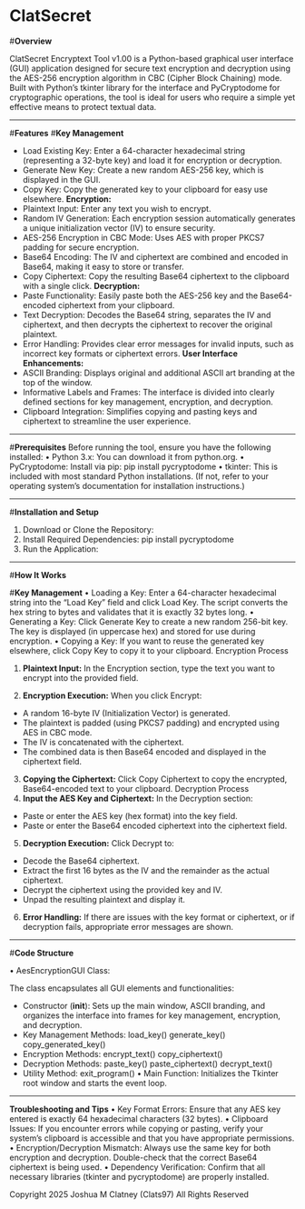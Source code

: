 # ClatSecret

#**Overview**

ClatSecret Encryptext Tool v1.00 is a Python-based graphical user interface (GUI) application designed for secure text encryption and decryption using the AES-256 encryption algorithm in CBC (Cipher Block Chaining) mode. Built with Python’s tkinter library for the interface and PyCryptodome for cryptographic operations, the tool is ideal for users who require a simple yet effective means to protect textual data.

________________________________________

#**Features**
#**Key Management**
- Load Existing Key: Enter a 64-character hexadecimal string (representing a 32-byte key) and load it for encryption or decryption.
-	Generate New Key: Create a new random AES-256 key, which is displayed in the GUI.
-	Copy Key: Copy the generated key to your clipboard for easy use elsewhere.
	**Encryption:**
-	Plaintext Input: Enter any text you wish to encrypt.
-	Random IV Generation: Each encryption session automatically generates a unique initialization vector (IV) to ensure security.
-	AES-256 Encryption in CBC Mode: Uses AES with proper PKCS7 padding for secure encryption.
-	Base64 Encoding: The IV and ciphertext are combined and encoded in Base64, making it easy to store or transfer.
-	Copy Ciphertext: Copy the resulting Base64 ciphertext to the clipboard with a single click.
  **Decryption:**
-	Paste Functionality: Easily paste both the AES-256 key and the Base64-encoded ciphertext from your clipboard.
-	Text Decryption: Decodes the Base64 string, separates the IV and ciphertext, and then decrypts the ciphertext to recover the original plaintext.
-	Error Handling: Provides clear error messages for invalid inputs, such as incorrect key formats or ciphertext errors.
  **User Interface Enhancements:**
-	ASCII Branding: Displays original and additional ASCII art branding at the top of the window.
-	Informative Labels and Frames: The interface is divided into clearly defined sections for key management, encryption, and decryption.
-	Clipboard Integration: Simplifies copying and pasting keys and ciphertext to streamline the user experience.
________________________________________
#**Prerequisites**
Before running the tool, ensure you have the following installed:
•	Python 3.x: You can download it from python.org.
•	PyCryptodome: Install via pip: 
pip install pycryptodome
•	tkinter: This is included with most standard Python installations. (If not, refer to your operating system’s documentation for installation instructions.)

________________________________________

#**Installation and Setup**
1.	Download or Clone the Repository:
2.  Install Required Dependencies:
pip install pycryptodome
3.	Run the Application:

________________________________________


#**How It Works**

#**Key Management**
•	Loading a Key:
Enter a 64-character hexadecimal string into the “Load Key” field and click Load Key. The script converts the hex string to bytes and validates that it is exactly 32 bytes long.
•	Generating a Key:
Click Generate Key to create a new random 256-bit key. The key is displayed (in uppercase hex) and stored for use during encryption.
•	Copying a Key:
If you want to reuse the generated key elsewhere, click Copy Key to copy it to your clipboard.
Encryption Process

1.	**Plaintext Input:**
In the Encryption section, type the text you want to encrypt into the provided field.

2.	**Encryption Execution:**
When you click Encrypt:
-	A random 16-byte IV (Initialization Vector) is generated.
-	The plaintext is padded (using PKCS7 padding) and encrypted using AES in CBC mode.
-	The IV is concatenated with the ciphertext.
-	The combined data is then Base64 encoded and displayed in the ciphertext field.

3.	**Copying the Ciphertext:**
Click Copy Ciphertext to copy the encrypted, Base64-encoded text to your clipboard.
Decryption Process
4.	**Input the AES Key and Ciphertext:**
In the Decryption section:
-	Paste or enter the AES key (hex format) into the key field.
-	Paste or enter the Base64 encoded ciphertext into the ciphertext field.
5.	**Decryption Execution:**
Click Decrypt to:
- Decode the Base64 ciphertext.
-	Extract the first 16 bytes as the IV and the remainder as the actual ciphertext.
-	Decrypt the ciphertext using the provided key and IV.
-	Unpad the resulting plaintext and display it.
6.	**Error Handling:**
If there are issues with the key format or ciphertext, or if decryption fails, appropriate error messages are shown.

________________________________________

#**Code Structure**

•	AesEncryptionGUI Class:

The class encapsulates all GUI elements and functionalities:
- Constructor (__init__): Sets up the main window, ASCII branding, and organizes the interface into frames for key management, encryption, and decryption.
-	Key Management Methods: 
	load_key()
	generate_key()
	copy_generated_key()
-	Encryption Methods: 
	encrypt_text()
	copy_ciphertext()
-	Decryption Methods: 
	paste_key()
	paste_ciphertext()
  decrypt_text()
-	Utility Method: 
	exit_program()
•	Main Function:
Initializes the Tkinter root window and starts the event loop.

________________________________________

**Troubleshooting and Tips**
•	Key Format Errors:
Ensure that any AES key entered is exactly 64 hexadecimal characters (32 bytes).
•	Clipboard Issues:
If you encounter errors while copying or pasting, verify your system’s clipboard is accessible and that you have appropriate permissions.
•	Encryption/Decryption Mismatch:
Always use the same key for both encryption and decryption. Double-check that the correct Base64 ciphertext is being used.
•	Dependency Verification:
Confirm that all necessary libraries (tkinter and pycryptodome) are properly installed.

Copyright 2025 Joshua M Clatney (Clats97) All Rights Reserved


